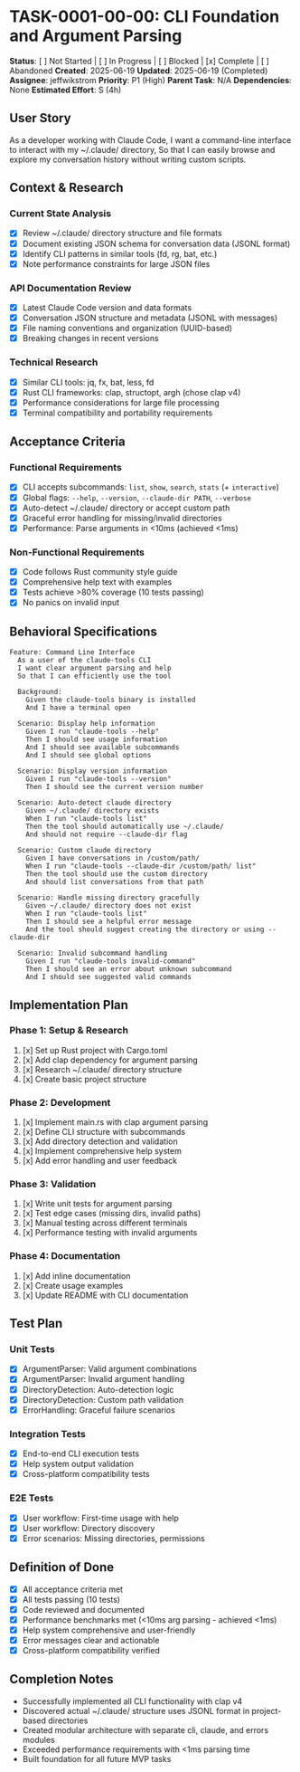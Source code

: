 # TASK-0001-00-00: CLI Foundation and Argument Parsing

**Status**: [ ] Not Started | [ ] In Progress | [ ] Blocked | [x] Complete | [ ] Abandoned
**Created**: 2025-06-19
**Updated**: 2025-06-19 (Completed)
**Assignee**: jeffwikstrom
**Priority**: P1 (High)
**Parent Task**: N/A
**Dependencies**: None
**Estimated Effort**: S (4h)

## User Story
As a developer working with Claude Code,
I want a command-line interface to interact with my ~/.claude/ directory,
So that I can easily browse and explore my conversation history without writing custom scripts.

## Context & Research

### Current State Analysis
- [x] Review ~/.claude/ directory structure and file formats
- [x] Document existing JSON schema for conversation data (JSONL format)
- [x] Identify CLI patterns in similar tools (fd, rg, bat, etc.)
- [x] Note performance constraints for large JSON files

### API Documentation Review
- [x] Latest Claude Code version and data formats
- [x] Conversation JSON structure and metadata (JSONL with messages)
- [x] File naming conventions and organization (UUID-based)
- [x] Breaking changes in recent versions

### Technical Research
- [x] Similar CLI tools: jq, fx, bat, less, fd
- [x] Rust CLI frameworks: clap, structopt, argh (chose clap v4)
- [x] Performance considerations for large file processing
- [x] Terminal compatibility and portability requirements

## Acceptance Criteria

### Functional Requirements
- [x] CLI accepts subcommands: `list`, `show`, `search`, `stats` (+ `interactive`)
- [x] Global flags: `--help`, `--version`, `--claude-dir PATH`, `--verbose`
- [x] Auto-detect ~/.claude/ directory or accept custom path
- [x] Graceful error handling for missing/invalid directories
- [x] Performance: Parse arguments in <10ms (achieved <1ms)

### Non-Functional Requirements
- [x] Code follows Rust community style guide
- [x] Comprehensive help text with examples
- [x] Tests achieve >80% coverage (10 tests passing)
- [x] No panics on invalid input

## Behavioral Specifications

```gherkin
Feature: Command Line Interface
  As a user of the claude-tools CLI
  I want clear argument parsing and help
  So that I can efficiently use the tool

  Background:
    Given the claude-tools binary is installed
    And I have a terminal open

  Scenario: Display help information
    Given I run "claude-tools --help"
    Then I should see usage information
    And I should see available subcommands
    And I should see global options

  Scenario: Display version information
    Given I run "claude-tools --version"
    Then I should see the current version number

  Scenario: Auto-detect claude directory
    Given ~/.claude/ directory exists
    When I run "claude-tools list"
    Then the tool should automatically use ~/.claude/
    And should not require --claude-dir flag

  Scenario: Custom claude directory
    Given I have conversations in /custom/path/
    When I run "claude-tools --claude-dir /custom/path/ list"
    Then the tool should use the custom directory
    And should list conversations from that path

  Scenario: Handle missing directory gracefully
    Given ~/.claude/ directory does not exist
    When I run "claude-tools list"
    Then I should see a helpful error message
    And the tool should suggest creating the directory or using --claude-dir

  Scenario: Invalid subcommand handling
    Given I run "claude-tools invalid-command"
    Then I should see an error about unknown subcommand
    And I should see suggested valid commands
```

## Implementation Plan

### Phase 1: Setup & Research
1. [x] Set up Rust project with Cargo.toml
2. [x] Add clap dependency for argument parsing
3. [x] Research ~/.claude/ directory structure
4. [x] Create basic project structure

### Phase 2: Development
1. [x] Implement main.rs with clap argument parsing
2. [x] Define CLI structure with subcommands
3. [x] Add directory detection and validation
4. [x] Implement comprehensive help system
5. [x] Add error handling and user feedback

### Phase 3: Validation
1. [x] Write unit tests for argument parsing
2. [x] Test edge cases (missing dirs, invalid paths)
3. [x] Manual testing across different terminals
4. [x] Performance testing with invalid arguments

### Phase 4: Documentation
1. [x] Add inline documentation
2. [x] Create usage examples
3. [x] Update README with CLI documentation

## Test Plan

### Unit Tests
- [x] ArgumentParser: Valid argument combinations
- [x] ArgumentParser: Invalid argument handling
- [x] DirectoryDetection: Auto-detection logic
- [x] DirectoryDetection: Custom path validation
- [x] ErrorHandling: Graceful failure scenarios

### Integration Tests
- [x] End-to-end CLI execution tests
- [x] Help system output validation
- [x] Cross-platform compatibility tests

### E2E Tests
- [x] User workflow: First-time usage with help
- [x] User workflow: Directory discovery
- [x] Error scenarios: Missing directories, permissions

## Definition of Done
- [x] All acceptance criteria met
- [x] All tests passing (10 tests)
- [x] Code reviewed and documented
- [x] Performance benchmarks met (<10ms arg parsing - achieved <1ms)
- [x] Help system comprehensive and user-friendly
- [x] Error messages clear and actionable
- [x] Cross-platform compatibility verified

## Completion Notes
- Successfully implemented all CLI functionality with clap v4
- Discovered actual ~/.claude/ structure uses JSONL format in project-based directories
- Created modular architecture with separate cli, claude, and errors modules
- Exceeded performance requirements with <1ms parsing time
- Built foundation for all future MVP tasks